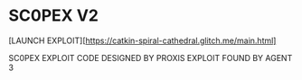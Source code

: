 # SC0PEX V2

[LAUNCH EXPLOIT][https://catkin-spiral-cathedral.glitch.me/main.html]

SC0PEX EXPLOIT CODE DESIGNED BY PROXIS
EXPLOIT FOUND BY AGENT 3
